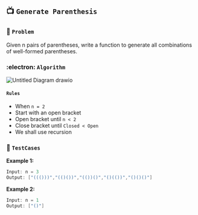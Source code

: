 ## 📺  `Generate Parenthesis`

### 🧿 `Problem`
Given n pairs of parentheses, write a function to generate all combinations of well-formed parentheses.

### :electron: `Algorithm`
![Untitled Diagram drawio](https://github.com/devrath/studious-ds-adventure/assets/1456191/509e981a-eeab-44aa-800e-387363be9e71)

#### `Rules`
* When `n = 2`
* Start with an open bracket
* Open bracket until `n < 2`
* Close bracket until `Closed < Open`
* We shall use recursion

### 🧪 `TestCases`
**Example 1:**
```kotlin
Input: n = 3
Output: ["((()))","(()())","(())()","()(())","()()()"]
```
**Example 2:**
```kotlin
Input: n = 1
Output: ["()"]
```
